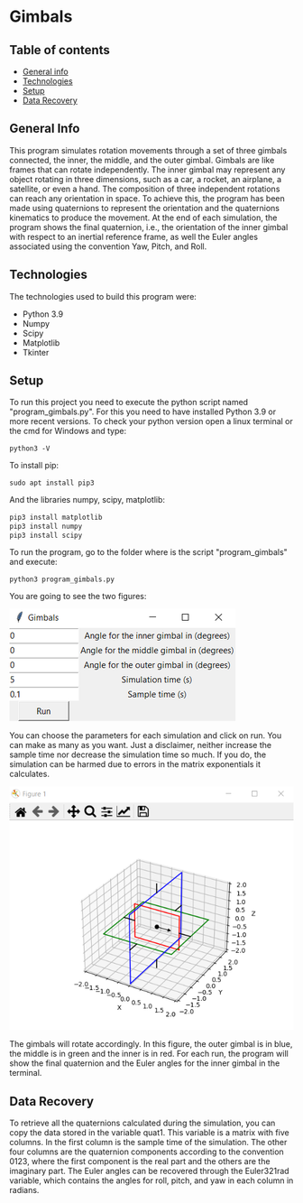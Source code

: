 # Gimbals

## Table of contents
* [General info](#general-info)
* [Technologies](#technologies)
* [Setup](#setup)
* [Data Recovery](#data-recovery)

## General Info
 This program simulates rotation movements through a set of three gimbals connected, the inner, the middle, and the outer gimbal. Gimbals are like frames that can rotate independently. The inner gimbal may represent any object rotating in three dimensions, such as a car, a rocket, an airplane, a satellite, or even a hand. The composition of three independent rotations can reach any orientation in space. To achieve this, the program has been made using quaternions to represent the orientation and the quaternions kinematics to produce the movement. At the end of each simulation, the program shows the final quaternion, i.e., the orientation of the inner gimbal with respect to an inertial reference frame, as well the Euler angles associated using the convention Yaw, Pitch, and Roll. 
 ## Technologies
 The technologies used to build this program were:
 * Python 3.9
 * Numpy
 * Scipy
 * Matplotlib
 * Tkinter
 
 ## Setup
 To run this project you need to execute the python script named "program_gimbals.py". For this you need to have installed Python 3.9 or more recent versions. To check your python version open a linux terminal or the cmd for Windows and type:
 ```
 python3 -V
 ```
 To install pip:
 ```
 sudo apt install pip3
```
 And the libraries numpy, scipy, matplotlib:
 ```
 pip3 install matplotlib
 pip3 install numpy
 pip3 install scipy
 ```
 To run the program, go to the folder where is the script "program_gimbals" and execute:
 ```
 python3 program_gimbals.py
 ```
 You are going to see the two figures:
 
 
![Data](./images/window.PNG)


You can choose the parameters for each simulation and click on run. You can make as many as you want. Just a disclaimer, neither increase the sample time nor decrease the simulation time so much. If you do, the simulation can be harmed due to errors in the matrix exponentials it calculates. 


![Gimbals system](./images/gimbal.PNG)


The gimbals will rotate accordingly. In this figure, the outer gimbal is in blue, the middle is in green and the inner is in red. For each run, the program will show the final quaternion and the Euler angles for the inner gimbal in the terminal. 

## Data Recovery
To retrieve all the quaternions calculated during the simulation, you can copy the data stored in the variable quat1. This variable is a matrix with five columns. In the first column is the sample time of the simulation. The other four columns are the quaternion components according to the convention 0123, where the first component is the real part and the others are the imaginary part. The Euler angles can be recovered through the Euler321rad variable, which contains the angles for roll, pitch, and yaw in each column in radians.
